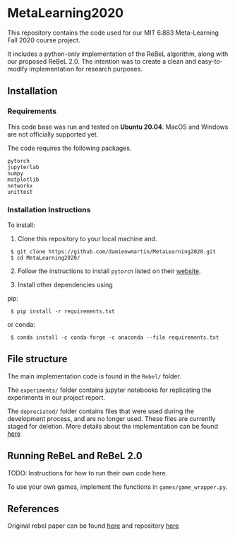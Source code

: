 # MetaLearning2020

This repository contains the code used for our MIT 6.883 Meta-Learning Fall 2020 course project.

It includes a python-only implementation of the ReBeL algorithm, along with our proposed ReBeL 2.0.
The intention was to create a clean and easy-to-modify implementation for
research purposes.

## Installation

### Requirements
This code base was run and tested on **Ubuntu 20.04**. MacOS and Windows are not
officially supported yet.

The code requires the following packages.
```
pytorch
jupyterlab
numpy
matplotlib
networkx
unittest
```

### Installation Instructions
To install:

1. Clone this repository to your local machine and.
```
 $ git clone https://github.com/damienwmartin/MetaLearning2020.git
 $ cd MetaLearning2020/
```

2. Follow the instructions to install `pytorch` listed on their <a href='https://pytorch.org/get-started/locally/' target='blank'>website</a>.

3. Install other dependencies using

pip:
```
 $ pip install -r requirements.txt
```

or conda:
```
 $ conda install -c conda-forge -c anaconda --file requirements.txt
```

## File structure
The main implementation code is found in the `Rebel/` folder.

The `experiments/` folder contains jupyter notebooks for replicating the experiments in our project report.

The `depreciated/` folder contains files that were used during the development process, and are no longer used. These files are currently staged for deletion.
More details about the implementation can be found [here](https://github.com/damienwmartin/MetaLearning2020/tree/main/Rebel#python-rebel-implementation)

## Running ReBeL and ReBeL 2.0

TODO: Instructions for how to run their own code here.

To use your own games, implement the functions in `games/game_wrapper.py`.

## References
Original rebel paper can be found [here](https://arxiv.org/abs/2007.13544) and repository [here](https://github.com/facebookresearch/rebel)
